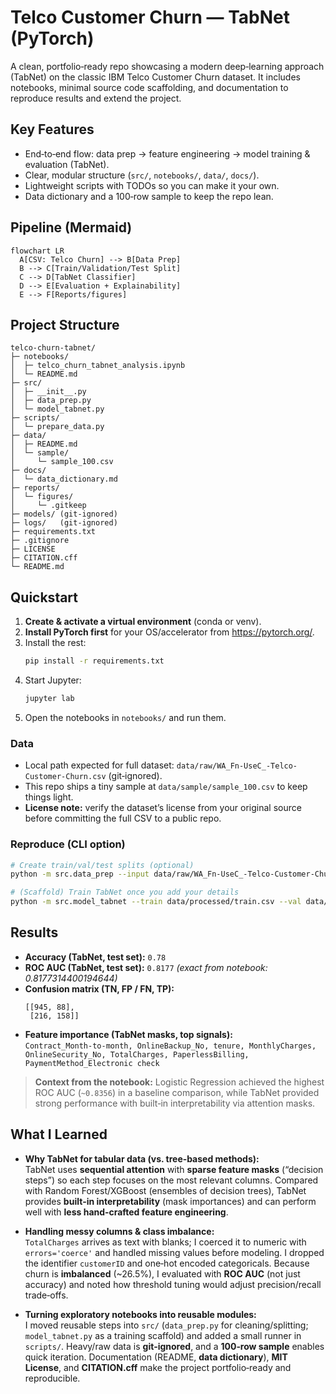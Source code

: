 # Telco Customer Churn — TabNet (PyTorch)

A clean, portfolio‑ready repo showcasing a modern deep‑learning approach (TabNet) on the classic IBM Telco Customer Churn dataset. It includes notebooks, minimal source code scaffolding, and documentation to reproduce results and extend the project.

## Key Features
- End‑to‑end flow: data prep → feature engineering → model training & evaluation (TabNet).
- Clear, modular structure (`src/`, `notebooks/`, `data/`, `docs/`).
- Lightweight scripts with TODOs so you can make it your own.
- Data dictionary and a 100‑row sample to keep the repo lean.

## Pipeline (Mermaid)
```mermaid
flowchart LR
  A[CSV: Telco Churn] --> B[Data Prep]
  B --> C[Train/Validation/Test Split]
  C --> D[TabNet Classifier]
  D --> E[Evaluation + Explainability]
  E --> F[Reports/figures]
```

## Project Structure
```
telco-churn-tabnet/
├─ notebooks/
│  ├─ telco_churn_tabnet_analysis.ipynb
│  └─ README.md
├─ src/
│  ├─ __init__.py
│  ├─ data_prep.py
│  └─ model_tabnet.py
├─ scripts/
│  └─ prepare_data.py
├─ data/
│  ├─ README.md
│  └─ sample/
│     └─ sample_100.csv
├─ docs/
│  └─ data_dictionary.md
├─ reports/
│  └─ figures/
│     └─ .gitkeep
├─ models/ (git-ignored)
├─ logs/   (git-ignored)
├─ requirements.txt
├─ .gitignore
├─ LICENSE
├─ CITATION.cff
└─ README.md
```

## Quickstart

1. **Create & activate a virtual environment** (conda or venv).
2. **Install PyTorch first** for your OS/accelerator from https://pytorch.org/.
3. Install the rest:
   ```bash
   pip install -r requirements.txt
   ```
4. Start Jupyter:
   ```bash
   jupyter lab
   ```
5. Open the notebooks in `notebooks/` and run them.

### Data
- Local path expected for full dataset: `data/raw/WA_Fn-UseC_-Telco-Customer-Churn.csv` (git‑ignored).
- This repo ships a tiny sample at `data/sample/sample_100.csv` to keep things light.
- **License note:** verify the dataset’s license from your original source before committing the full CSV to a public repo.

### Reproduce (CLI option)
```bash
# Create train/val/test splits (optional)
python -m src.data_prep --input data/raw/WA_Fn-UseC_-Telco-Customer-Churn.csv --outdir data/processed

# (Scaffold) Train TabNet once you add your details
python -m src.model_tabnet --train data/processed/train.csv --val data/processed/val.csv --target Churn
```

## Results

- **Accuracy (TabNet, test set):** `0.78`
- **ROC AUC (TabNet, test set):** `0.8177`  _(exact from notebook: 0.8177314400194644)_
- **Confusion matrix (TN, FP / FN, TP):**
  ```
  [[945, 88],
   [216, 158]]
  ```
- **Feature importance (TabNet masks, top signals):**  
  `Contract_Month-to-month, OnlineBackup_No, tenure, MonthlyCharges, OnlineSecurity_No, TotalCharges, PaperlessBilling, PaymentMethod_Electronic check`

> **Context from the notebook:** Logistic Regression achieved the highest ROC AUC (`~0.8356`) in a baseline comparison, while TabNet provided strong performance with built‑in interpretability via attention masks.

## What I Learned

- **Why TabNet for tabular data (vs. tree‑based methods):**  
  TabNet uses **sequential attention** with **sparse feature masks** (“decision steps”) so each step focuses on the most relevant columns. Compared with Random Forest/XGBoost (ensembles of decision trees), TabNet provides **built‑in interpretability** (mask importances) and can perform well with **less hand‑crafted feature engineering**.

- **Handling messy columns & class imbalance:**  
  `TotalCharges` arrives as text with blanks; I coerced it to numeric with `errors='coerce'` and handled missing values before modeling. I dropped the identifier `customerID` and one‑hot encoded categoricals. Because churn is **imbalanced** (~26.5%), I evaluated with **ROC AUC** (not just accuracy) and noted how threshold tuning would adjust precision/recall trade‑offs.

- **Turning exploratory notebooks into reusable modules:**  
  I moved reusable steps into `src/` (`data_prep.py` for cleaning/splitting; `model_tabnet.py` as a training scaffold) and added a small runner in `scripts/`. Heavy/raw data is **git‑ignored**, and a **100‑row sample** enables quick iteration. Documentation (README, **data dictionary**), **MIT License**, and **CITATION.cff** make the project portfolio‑ready and reproducible.
